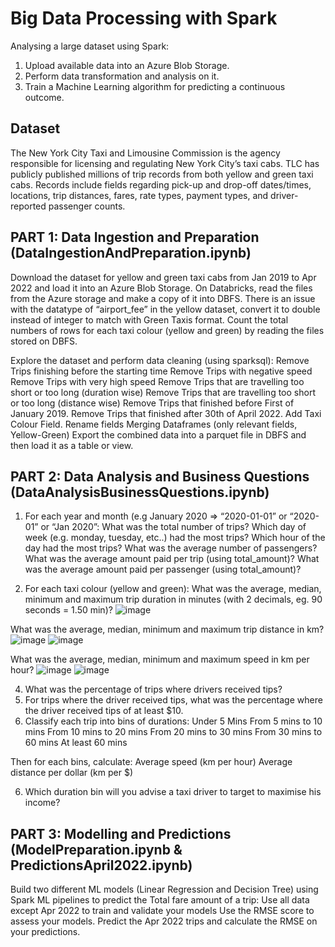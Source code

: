 # Big Data Processing with Spark
Analysing a large dataset using Spark: 
1. Upload available data into an Azure Blob Storage.
2. Perform data transformation and analysis on it.
3. Train a Machine Learning algorithm for predicting a continuous outcome.

## Dataset

The New York City Taxi and Limousine Commission is the agency responsible for licensing and regulating New York City’s taxi cabs. TLC has publicly published millions of trip records from both yellow and green taxi cabs. Records include fields regarding pick-up and drop-off dates/times, locations, trip distances, fares, rate types, payment types, and driver-reported passenger counts.

## PART 1: Data Ingestion and Preparation (DataIngestionAndPreparation.ipynb)

Download the dataset for yellow and green taxi cabs from Jan 2019 to Apr 2022 and load it into an Azure Blob Storage.
On Databricks, read the files from the Azure storage and make a copy of it into DBFS. 
There is an issue with the datatype of “airport_fee” in the yellow dataset, convert it to double instead of integer to match with Green Taxis format.
Count the total numbers of rows for each taxi colour (yellow and green) by reading the files stored on DBFS.

Explore the dataset and perform data cleaning (using sparksql):
Remove Trips finishing before the starting time
Remove Trips with negative speed
Remove Trips with very high speed 
Remove Trips that are travelling too short or too long (duration wise)
Remove Trips that are travelling too short or too long (distance wise)
Remove Trips that finished before First of January 2019.
Remove Trips that finished after 30th of April 2022.
Add Taxi Colour Field.
Rename fields
Merging Dataframes (only relevant fields, Yellow-Green)
Export the combined data into a parquet file in DBFS and then load it as a table or view.

## PART 2: Data Analysis and Business Questions (DataAnalysisBusinessQuestions.ipynb)

1. For each year and month (e.g January 2020 => “2020-01-01” or “2020-01” or “Jan 2020”:
What was the total number of trips?
Which day of week (e.g. monday, tuesday, etc..) had the most trips?
Which hour of the day had the most trips?
What was the average number of passengers?
What was the average amount paid per trip (using total_amount)?
What was the average amount paid per passenger (using total_amount)?

2. For each taxi colour (yellow and green):
What was the average, median, minimum and maximum trip duration in minutes (with 2 decimals, eg. 90 seconds = 1.50 min)?
![image](https://github.com/gerardo5797/BigDataProcessingSpark/assets/88528474/0c1b545c-ba13-496d-8509-226e24eb12bb)

What was the average, median, minimum and maximum trip distance in km?
![image](https://github.com/gerardo5797/BigDataProcessingSpark/assets/88528474/b8d30c44-99ea-4f58-aa14-7b4064a343e7) ![image](https://github.com/gerardo5797/BigDataProcessingSpark/assets/88528474/ba1e03d9-b02b-45b7-ac31-2d41d1e26cbd)


What was the average, median, minimum and maximum speed in km per hour?
![image](https://github.com/gerardo5797/BigDataProcessingSpark/assets/88528474/b8d30c44-99ea-4f58-aa14-7b4064a343e7) ![image](https://github.com/gerardo5797/BigDataProcessingSpark/assets/88528474/610962ec-d66f-4e4b-b222-d624755dd341)


4. What was the percentage of trips where drivers received tips?
5. For trips where the driver received tips, what was the percentage where the driver received tips of at least $10.
6. Classify each trip into bins of durations:
Under 5 Mins
From 5 mins to 10 mins
From 10 mins to 20 mins
From 20 mins to 30 mins
From 30 mins to 60 mins
At least 60 mins

Then for each bins, calculate: 
Average speed (km per hour)
Average distance per dollar (km per $)

6. Which duration bin will you advise a taxi driver to target to maximise his income?

## PART 3: Modelling and Predictions (ModelPreparation.ipynb & PredictionsApril2022.ipynb)

Build two different ML models (Linear Regression and Decision Tree) using Spark ML pipelines to predict the Total fare amount of a trip:
Use all data except Apr 2022 to train and validate your models
Use the RMSE score to assess your models.
Predict the Apr 2022 trips and calculate the RMSE on your predictions.


